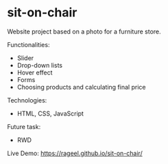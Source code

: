 # sit-on-chair

Website project based on a photo for a furniture store.

Functionalities:

- Slider
- Drop-down lists
- Hover effect
- Forms
- Choosing products and calculating final price


Technologies:

- HTML, CSS, JavaScript

Future task:

- RWD

Live Demo:
https://rageel.github.io/sit-on-chair/
